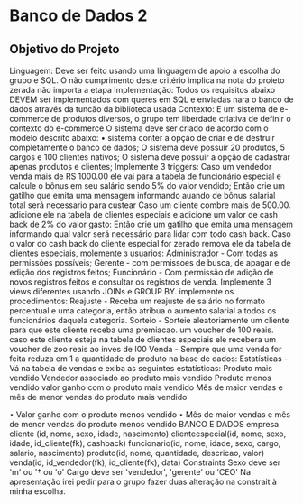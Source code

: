 # Banco de Dados 2

## Objetivo do Projeto 

Linguagem: Deve ser feito usando uma linguagem de apoio a escolha do grupo e SQL. O não cumprimento deste critério implica na nota do proieto zerada não importa a etapa
Implementação: Todos os requisitos abaixo DEVEM ser implementados com queres em SQL e
enviadas nara o banco de dados através da tuncão da biblioteca usada
Contexto: E um sistema de e-commerce de produtos diversos, o grupo tem liberdade criativa de
definir o contexto do e-commerce
O sistema deve ser criado de acordo com o modelo descrito abaixo:
• sistema conter a opção de criar e de destruir completamente o banco de dados;
O sistema deve possuir 20 produtos, 5 cargos e 100 clientes nativos;
O sistema deve possuir a opção de cadastrar apenas produtos e clientes;
Implemente 3 triggers:
Caso um vendedor venda mais de RS 1000.00 ele vai para a tabela de funcionário
especial e calcule o bônus em seu salário sendo 5% do valor vendido; Então crie um gatilho que emita uma mensagem informando auando de bônus salarial total será
necessario para custear
Caso um cliente combre mais de 500.00. adicione ele na tabela de clientes especiais
e adicione um valor de cash back de 2% do valor gasto: Então crie um gatilho que emita uma mensagem informando qual valor será necessário para lidar com todo
cash back.
Caso o valor do cash back do cliente especial for zerado remova ele da tabela de
clientes especiais,
molemente з usuarios:
Administrador - Com todas as permissões possíveis;
Gerente - com permissoes de busca, de apagar e de edição dos registros feitos;
Funcionário - Com permissão de adição de novos registros feitos e consultar os registros de venda.
Implemente 3 views diferentes usando JOINs e GROUP BY.
implemente os procedimentos:
Reajuste - Receba um reajuste de salário no formato percentual e uma categoria, então atribua o aumento salarial a todos os funcionários daquela categoria.
Sorteio - Sorteie aleatoriamente um cliente para que este cliente receba uma
premiacao. um voucher de 100 reais. caso este cliente esteja na tabela de clientes
especiais ele recebera um voucher de zoo reais ao inves de I00
Venda - Sempre que uma venda for feita reduza em 1 a quantidade do produto na
base de dados:
Estatísticas - Vá na tabela de vendas e exiba as seguintes estatísticas:
Produto mais vendido
Vendedor associado ao produto mais vendido
Produto menos vendido
valor ganho com o produto mais vendido
Mês de maior vendas e mês de menor vendas do produto mais vendido

• Valor ganho com o produto menos vendido
• Mês de maior vendas e mês de menor vendas do produto menos vendido
BANCO E DADOS empresa
cliente (id, nome, sexo, idade, nascimento)
clienteespecial(id, nome, sexo, idade, id_cliente(fk), cashback)
funcionario(id, nome, idade, sexo, cargo, salario, nascimento)
produto(id, nome, quantidade, descricao, valor)
venda(id, id_vendedor(fk), id_cliente(fk), data)
Constraints
Sexo deve ser 'm' ou '† ou 'o'
Cargo deve ser 'vendedor', 'gerente' ou 'CEO'
Na apresentação irei pedir para o grupo fazer duas alteração na constrait à minha escolha.
